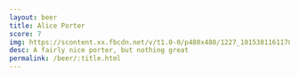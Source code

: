 ```yaml
---
layout: beer
title: Alice Porter
score: 7
img: https://scontent.xx.fbcdn.net/v/t1.0-0/p480x480/1227_10153811611783745_4791320626770283018_n.jpg?oh=440adc8a2f10786cd701dec7791cf9ca&oe=58885FD0
desc: A fairly nice porter, but nothing great
permalink: /beer/:title.html
---
```


